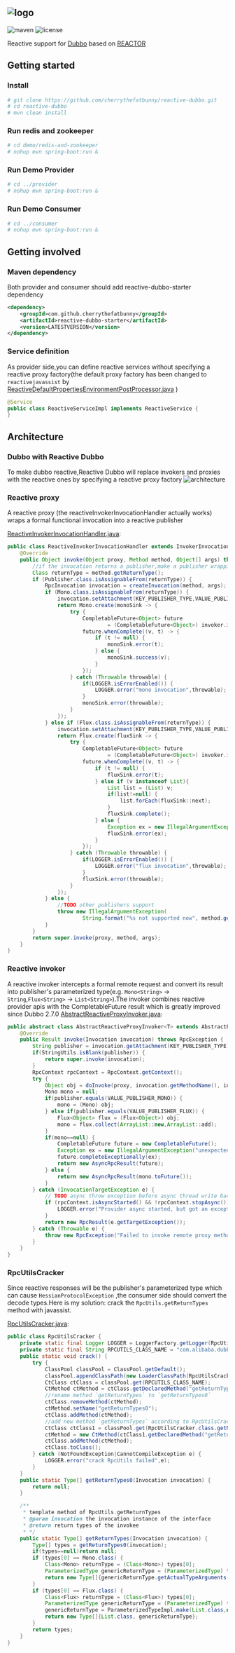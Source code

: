 ![logo](logo.png)
--
![maven](https://img.shields.io/maven-central/v/com.github.cherrythefatbunny/reactive-dubbo.svg)
![license](https://img.shields.io/github/license/cherrythefatbunny/reactive-dubbo.svg)

Reactive support for [Dubbo](http://dubbo.apache.org) based on [REACTOR](https://projectreactor.io/)

## Getting started
### Install
```bash
# git clone https://github.com/cherrythefatbunny/reactive-dubbo.git
# cd reactive-dubbo
# mvn clean install
```
### Run redis and zookeeper
```bash
# cd demo/redis-and-zookeeper
# nohup mvn spring-boot:run &
```
### Run Demo Provider
```bash
# cd ../provider
# nohup mvn spring-boot:run &
```
### Run Demo Consumer
```bash
# cd ../consumer
# nohup mvn spring-boot:run &
```

## Getting involved

### Maven dependency
Both provider and consumer should add reactive-dubbo-starter dependency
```xml
<dependency>
    <groupId>com.github.cherrythefatbunny</groupId>
    <artifactId>reactive-dubbo-starter</artifactId>
    <version>LATESTVERSION</version>
</dependency>
```
### Service definition
As provider side,you can define reactive services without specifying a reactive proxy factory(the default proxy factory has been changed to `reactivejavassist` by [ReactiveDefaultPropertiesEnvironmentPostProcessor.java](https://github.com/cherrythefatbunny/reactive-dubbo/blob/master/reactive-dubbo-starter/src/main/java/com/github/cherrythefatbunny/reactive/dubbo/boot/ReactiveDefaultPropertiesEnvironmentPostProcessor.java) )
```java
@Service
public class ReactiveServiceImpl implements ReactiveService {
}
```

## Architecture
### Dubbo with Reactive Dubbo
To make dubbo reactive,Reactive Dubbo will replace invokers and proxies with the reactive ones by specifying a reactive proxy factory
![architecture](architecture.jpg)

### Reactive proxy
A reactive proxy (the reactiveInvokerInvocationHandler actually works) wraps a formal functional invocation into a reactive publisher

[ReactiveInvokerInvocationHandler.java](https://github.com/cherrythefatbunny/reactive-dubbo/blob/master/reactive-dubbo-extensions/src/main/java/com/github/cherrythefatbunny/reactive/dubbo/extensions/proxyfactory/ReactiveInvokerInvocationHandler.java):
```java
public class ReactiveInvokerInvocationHandler extends InvokerInvocationHandler {
    @Override
    public Object invoke(Object proxy, Method method, Object[] args) throws Throwable {
        //if the invocation returns a publisher,make a publisher wrapping the real invocation
        Class returnType = method.getReturnType();
        if (Publisher.class.isAssignableFrom(returnType)) {
            RpcInvocation invocation = createInvocation(method, args);
            if (Mono.class.isAssignableFrom(returnType)) {
                invocation.setAttachment(KEY_PUBLISHER_TYPE,VALUE_PUBLISHER_MONO);
                return Mono.create(monoSink -> {
                    try {
                        CompletableFuture<Object> future
                                = (CompletableFuture<Object>) invoker.invoke(invocation).recreate();
                        future.whenComplete((v, t) -> {
                            if (t != null) {
                                monoSink.error(t);
                            } else {
                                monoSink.success(v);
                            }
                        });
                    } catch (Throwable throwable) {
                        if(LOGGER.isErrorEnabled()) {
                            LOGGER.error("mono invocation",throwable);
                        }
                        monoSink.error(throwable);
                    }
                });
            } else if (Flux.class.isAssignableFrom(returnType)) {
                invocation.setAttachment(KEY_PUBLISHER_TYPE,VALUE_PUBLISHER_FLUX);
                return Flux.create(fluxSink -> {
                    try {
                        CompletableFuture<Object> future
                                = (CompletableFuture<Object>) invoker.invoke(invocation).recreate();
                        future.whenComplete((v, t) -> {
                            if (t != null) {
                                fluxSink.error(t);
                            } else if (v instanceof List){
                                List list = (List) v;
                                if(list!=null) {
                                    list.forEach(fluxSink::next);
                                }
                                fluxSink.complete();
                            } else {
                                Exception ex = new IllegalArgumentException("unexpected return type:"+v.getClass());
                                fluxSink.error(ex);
                            }
                        });
                    } catch (Throwable throwable) {
                        if(LOGGER.isErrorEnabled()) {
                            LOGGER.error("flux invocation",throwable);
                        }
                        fluxSink.error(throwable);
                    }
                });
            } else {
                //TODO other publishers support
                throw new IllegalArgumentException(
                        String.format("%s not supported now", method.getReturnType().getSimpleName()));
            }
        }
        return super.invoke(proxy, method, args);
    }
}
```

### Reactive invoker
A reactive invoker intercepts a formal remote request and convert its result into publisher's parameterized type(e.g. `Mono<String>` -> `String`,`Flux<String>` -> `List<String>`).The invoker combines reactive provider apis with the CompletableFuture result which is greatly improved since Dubbo 2.7.0 
[AbstractReactiveProxyInvoker.java](https://github.com/cherrythefatbunny/reactive-dubbo/blob/master/reactive-dubbo-extensions/src/main/java/com/github/cherrythefatbunny/reactive/dubbo/extensions/proxyfactory/AbstractReactiveProxyInvoker.java):
```java
public abstract class AbstractReactiveProxyInvoker<T> extends AbstractProxyInvoker<T> {
    @Override
    public Result invoke(Invocation invocation) throws RpcException {
        String publisher = invocation.getAttachment(KEY_PUBLISHER_TYPE);
        if(StringUtils.isBlank(publisher)) {
            return super.invoke(invocation);
        }
        RpcContext rpcContext = RpcContext.getContext();
        try {
            Object obj = doInvoke(proxy, invocation.getMethodName(), invocation.getParameterTypes(), invocation.getArguments());
            Mono mono = null;
            if(publisher.equals(VALUE_PUBLISHER_MONO)) {
                mono = (Mono) obj;
            } else if(publisher.equals(VALUE_PUBLISHER_FLUX)) {
                Flux<Object> flux = (Flux<Object>) obj;
                mono = flux.collect(ArrayList::new,ArrayList::add);
            }
            if(mono==null) {
                CompletableFuture future = new CompletableFuture();
                Exception ex = new IllegalArgumentException("unexpected publisher type:"+publisher);
                future.completeExceptionally(ex);
                return new AsyncRpcResult(future);
            } else {
                return new AsyncRpcResult(mono.toFuture());
            }
        } catch (InvocationTargetException e) {
            // TODO async throw exception before async thread write back, should stop asyncContext
            if (rpcContext.isAsyncStarted() && !rpcContext.stopAsync()) {
                LOGGER.error("Provider async started, but got an exception from the original method, cannot write the exception back to consumer because an async result may have returned the new thread.", e);
            }
            return new RpcResult(e.getTargetException());
        } catch (Throwable e) {
            throw new RpcException("Failed to invoke remote proxy method " + invocation.getMethodName() + " to " + getUrl() + ", cause: " + e.getMessage(), e);
        }
    }
}
```

### RpcUtilsCracker
Since reactive responses will be the publisher's parameterized type which can cause `HessianProtocolException`
,the consumer side should convert the decode types.Here is my solution: crack the `RpcUtils.getReturnTypes` method with javassist.

[RpcUtilsCracker.java](https://github.com/cherrythefatbunny/reactive-dubbo/blob/master/reactive-dubbo-extensions/src/main/java/com/github/cherrythefatbunny/reactive/dubbo/extensions/rpc/support/RpcUtilsCracker.java):
```java
public class RpcUtilsCracker {
    private static final Logger LOGGER = LoggerFactory.getLogger(RpcUtilsCracker.class);
    private static final String RPCUTILS_CLASS_NAME = "com.alibaba.dubbo.rpc.support.RpcUtils";
    public static void crack() {
        try {
            ClassPool classPool = ClassPool.getDefault();
            classPool.appendClassPath(new LoaderClassPath(RpcUtilsCracker.class.getClassLoader()));
            CtClass ctClass = classPool.get(RPCUTILS_CLASS_NAME);
            CtMethod ctMethod = ctClass.getDeclaredMethod("getReturnTypes");
            //rename method `getReturnTypes` to `getReturnTypes0`
            ctClass.removeMethod(ctMethod);
            ctMethod.setName("getReturnTypes0");
            ctClass.addMethod(ctMethod);
            //add new method `getReturnTypes` according to RpcUtilsCracker.getReturnTypes
            CtClass ctClass1 = classPool.get(RpcUtilsCracker.class.getName());
            ctMethod = new CtMethod(ctClass1.getDeclaredMethod("getReturnTypes"),ctClass,null);
            ctClass.addMethod(ctMethod);
            ctClass.toClass();
        } catch (NotFoundException|CannotCompileException e) {
            LOGGER.error("crack RpcUtils failed",e);
        }
    }
    public static Type[] getReturnTypes0(Invocation invocation) {
        return null;
    }

    /**
     * template method of RpcUtils.getReturnTypes
     * @param invocation the invocation instance of the interface
     * @return return types of the invokee
     * */
    public static Type[] getReturnTypes(Invocation invocation) {
        Type[] types = getReturnTypes0(invocation);
        if(types==null)return null;
        if (types[0] == Mono.class) {
            Class<Mono> returnType = (Class<Mono>) types[0];
            ParameterizedType genericReturnType = (ParameterizedType) types[1];
            return new Type[]{genericReturnType.getActualTypeArguments()[0]};
        }
        if (types[0] == Flux.class) {
            Class<Flux> returnType = (Class<Flux>) types[0];
            ParameterizedType genericReturnType = (ParameterizedType) types[1];
            genericReturnType = ParameterizedTypeImpl.make(List.class,new Type[]{genericReturnType.getActualTypeArguments()[0]},null);
            return new Type[]{List.class, genericReturnType};
        }
        return types;
    }
}
```